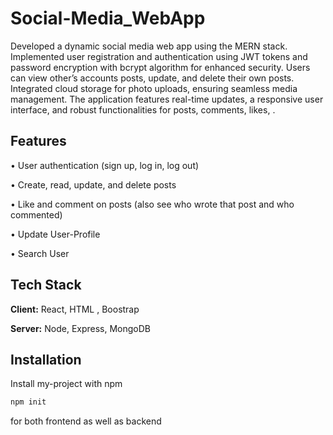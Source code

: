 # Social-Media_WebApp

Developed a dynamic social media web app using the MERN stack. Implemented user
registration and authentication using JWT tokens and password encryption with bcrypt
algorithm for enhanced security. Users can view other’s accounts posts, update, and
delete their own posts. Integrated cloud storage for photo uploads, ensuring seamless
media management. The application features real-time updates, a responsive user
interface, and robust functionalities for posts, comments, likes, .
## Features

• User authentication (sign up, log in, log out)

• Create, read, update, and delete posts

• Like and comment on posts (also see who wrote that post and who commented)

• Update User-Profile 

• Search User
## Tech Stack

**Client:** React, HTML , Boostrap 

**Server:** Node, Express, MongoDB 


## Installation

Install my-project with npm

```bash
npm init
```
for both frontend as well as backend
